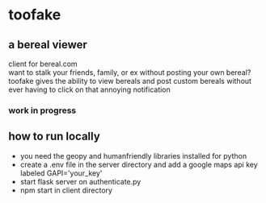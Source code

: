 # toofake
## a bereal viewer

client for bereal.com </br>
want to stalk your friends, family, or ex without posting your own bereal? 
toofake gives the ability to view bereals and post custom bereals without ever having to click on that annoying notification

### work in progress

## how to run locally

- you need the geopy and humanfriendly libraries installed for python
- create a .env file in the server directory and add a google maps api key labeled GAPI='your_key'
- start flask server on authenticate.py
- npm start in client directory
